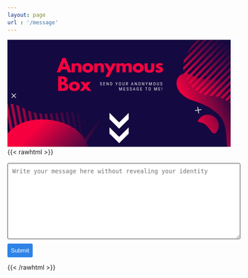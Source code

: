 ```yaml
---
layout: page
url : '/message'
---
```

![Anonymous Box](/img/messagebox.webp)
{{< rawhtml >}}
<form class="wj-contact" action="https://formspree.io/f/meqpwenr" method="POST">
  <!--  <input type="text" name="email" placeholder="Email Address"> -->
    <textarea type="text" name="content" rows="10" placeholder="Write your message here without revealing your identity"></textarea>
    <input type="hidden" name="_next" value="<REDIRECTION LINK> ">
    <input type="hidden" name="_subject" value="New Contact Form Submission">
    <input type="text" name="_gotcha" style="display:none">
    <input type="submit" value="Submit">
</form>

<style>
form.wj-contact input[type="text"], form.wj-contact textarea[type="text"] {
    width: 100%;
    vertical-align: middle;
    margin-top: 0.25em;
    margin-bottom: 0.5em;
    padding: 0.75em;
    font-family: monospace, sans-serif;
    font-weight: lighter;
    border-style: solid;
    border-color: #444;
    outline-color: #2e83e6;
    border-width: 1px;
    border-radius: 3px;
    transition: box-shadow .2s ease;
}

form.wj-contact input[type="submit"] {
    outline: none;
    color: white;
    background-color: #2e83e6;
    border-radius: 3px;
    padding: 0.5em;
    margin: 0.25em 0 0 0;
    border: 1px solid transparent;
    height: auto;
}
</style>
</form>

{{< /rawhtml >}}
